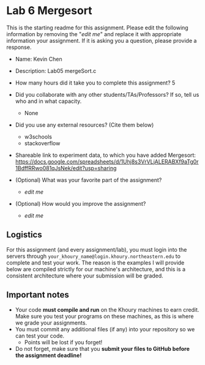 # Lab 6 Mergesort
This is the starting readme for this assignment.  Please edit the following 
information by removing the "*edit me*" and replace it with appropriate 
information your assignment. If it is asking you a question, please provide 
a response.

- Name: Kevin Chen

- Description: Lab05 mergeSort.c

- How many hours did it take you to complete this assignment? 5

- Did you collaborate with any other students/TAs/Professors? If so, tell 
  us who and in what capacity.
  - None

- Did you use any external resources? (Cite them below)
  - w3schools
  - stackoverflow

- Shareable link to experiment data, to which you have added 
  Mergesort: https://docs.google.com/spreadsheets/d/1Uhj8s3VrVLjALERABXf9aTg0r1BdffRRwo081qJsNek/edit?usp=sharing

- (Optional) What was your favorite part of the assignment?

  - *edit me*

- (Optional) How would you improve the assignment? 
  - *edit me*

## Logistics

For this assignment (and every assignment/lab), you must login into the 
servers through `your_khoury_name@login.khoury.northeastern.edu` to complete 
and test your work. The reason is the examples I will provide below are 
compiled strictly for our machine's architecture, and this is a consistent 
architecture where your submission will be graded.

## Important notes

* Your code **must compile and run** on the Khoury machines to earn credit. 
  Make sure you test your programs on these machines, as this is where we 
  grade your assignments.
* You must commit any additional files (if any) into your repository so we 
  can test your code.
  * Points will be lost if you forget!
* Do not forget, make sure that you **submit your files to GitHub before 
  the assignment deadline!**

